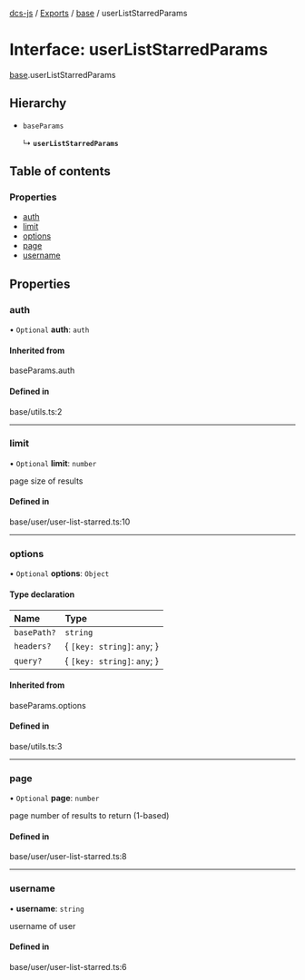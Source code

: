 [dcs-js](../README.md) / [Exports](../modules.md) / [base](../modules/base.md) / userListStarredParams

# Interface: userListStarredParams

[base](../modules/base.md).userListStarredParams

## Hierarchy

- `baseParams`

  ↳ **`userListStarredParams`**

## Table of contents

### Properties

- [auth](base.userListStarredParams.md#auth)
- [limit](base.userListStarredParams.md#limit)
- [options](base.userListStarredParams.md#options)
- [page](base.userListStarredParams.md#page)
- [username](base.userListStarredParams.md#username)

## Properties

### <a id="auth" name="auth"></a> auth

• `Optional` **auth**: `auth`

#### Inherited from

baseParams.auth

#### Defined in

base/utils.ts:2

___

### <a id="limit" name="limit"></a> limit

• `Optional` **limit**: `number`

page size of results

#### Defined in

base/user/user-list-starred.ts:10

___

### <a id="options" name="options"></a> options

• `Optional` **options**: `Object`

#### Type declaration

| Name | Type |
| :------ | :------ |
| `basePath?` | `string` |
| `headers?` | { `[key: string]`: `any`;  } |
| `query?` | { `[key: string]`: `any`;  } |

#### Inherited from

baseParams.options

#### Defined in

base/utils.ts:3

___

### <a id="page" name="page"></a> page

• `Optional` **page**: `number`

page number of results to return (1-based)

#### Defined in

base/user/user-list-starred.ts:8

___

### <a id="username" name="username"></a> username

• **username**: `string`

username of user

#### Defined in

base/user/user-list-starred.ts:6
